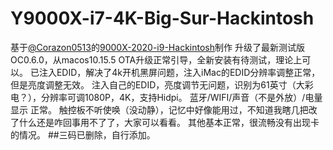 # Y9000X-i7-4K-Big-Sur-Hackintosh
基于[@Corazon0513](https://github.com/Corazon0513)的[9000X-2020-i9-Hackintosh](https://github.com/Corazon0513/Y9000X-2020-i9-Hackintosh)制作
升级了最新测试版OC0.6.0，从macos10.15.5 OTA升级正常引导，全新安装有待测试，理论上可以。
已注入EDID，解决了4k开机黑屏问题，注入iMac的EDID分辨率调整正常，但是亮度调整无效。
注入自己的EDID，亮度调节无问题，识别为61英寸（大彩电？），分辨率可调1080P，4K，支持Hidpi。
蓝牙/WIFI/声音（不是外放）/电量显示 正常。
触控板不听使唤（没动静），记忆中好像能用过，不知道我瞎几把改了什么还是咋回事用不了了，大家可以看看。
其他基本正常，很流畅没有出现卡的情况。
##三码已删除，自行添加。